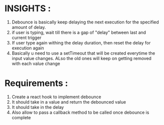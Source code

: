 
# INSIGHTS :

1. Debounce is basically keep delaying the next execution for the specified amount of delay.
2. if user is typing, wait till there is a gap of "delay" between last and current trigger
3. If user type again withing the delay duration, then reset the delay for execution again
4. Basically u need to use a setTimeout that will be created everytime the input value changes. ALso the old ones will keep on getting removed with each value change

# Requirements :

1. Create a react hook to implement debounce
2. It should take in a value and return the debounced value
3. It should take in the delay
4. Also allow to pass a callback method to be called once debounce is complete